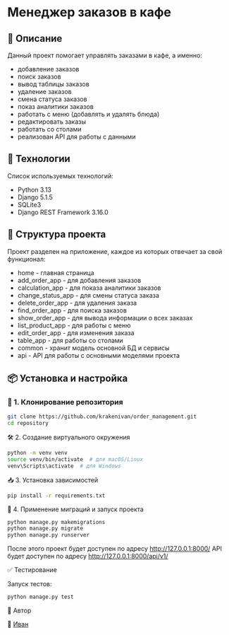# Менеджер заказов в кафе

## 📌 Описание
Данный проект помогает управлять заказами в кафе, а именно:
- добавление заказов
- поиск заказов
- вывод таблицы заказов
- удаление заказов
- смена статуса заказов
- показ аналитики заказов
- работать с меню (добавлять и удалять блюда)
- редактировать заказы
- работать со столами
- реализован API для работы с данными

## 🚀 Технологии
Список используемых технологий:
- Python 3.13
- Django 5.1.5
- SQLite3
- Django REST Framework 3.16.0

## 📂 Структура проекта
Проект разделен на приложение, каждое из которых отвечает за свой функционал:

- home - главная страница
- add_order_app - для добавления заказов
- calculation_app - для показа аналитики заказов
- change_status_app - для смены статуса заказа
- delete_order_app - для удаления заказа
- find_order_app - для поиска заказов
- show_order_app - для вывода информации о всех заказах
- list_product_app - для работы с меню
- edit_order_app - для изменения заказа
- table_app - для работы со столами
- common - хранит модель основной БД и сервисы
- api - API для работы с основными моделями проекта


## 📦 Установка и настройка

### 🔧 1. Клонирование репозитория
```bash
git clone https://github.com/krakenivan/order_management.git
cd repository
```

🛠 2. Создание виртуального окружения
```bash
python -m venv venv
source venv/bin/activate  # для macOS/Linux
venv\Scripts\activate  # для Windows
```

📥 3. Установка зависимостей
```bash
pip install -r requirements.txt
```

🚀 4. Применение миграций и запуск проекта
```bash
python manage.py makemigrations
python manage.py migrate
python manage.py runserver
```
После этого проект будет доступен по адресу http://127.0.0.1:8000/
API будет доступен по адресу http://127.0.0.1:8000/api/v1/



✅ Тестирование

Запуск тестов:
```bash
python manage.py test
```

📝 Автор

👤 [Иван](https://github.com/krakenivan)
